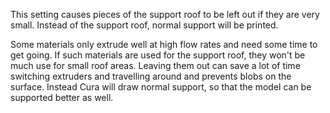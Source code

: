 This setting causes pieces of the support roof to be left out if they are very small. Instead of the support roof, normal support will be printed.

Some materials only extrude well at high flow rates and need some time to get going. If such materials are used for the support roof, they won't be much use for small roof areas. Leaving them out can save a lot of time switching extruders and travelling around and prevents blobs on the surface. Instead Cura will draw normal support, so that the model can be supported better as well.